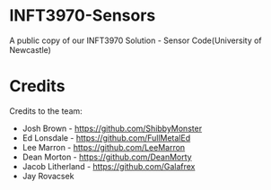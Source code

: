 # INFT3970-Sensors
A public copy of our INFT3970 Solution - Sensor Code(University of Newcastle)

# Credits
Credits to the team:
* Josh Brown - https://github.com/ShibbyMonster
* Ed Lonsdale - https://github.com/FullMetalEd
* Lee Marron - https://github.com/LeeMarron
* Dean Morton - https://github.com/DeanMorty
* Jacob Litherland - https://github.com/Galafrex
* Jay Rovacsek
